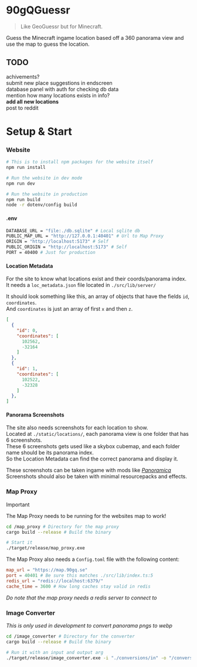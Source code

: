 # 90gQGuessr

> Like GeoGuessr but for Minecraft.

Guess the Minecraft ingame location based off a 360 panorama view and use the map to guess the location.  

## TODO
achivements?  
submit new place suggestions in endscreen  
database panel with auth for checking db data  
mention how many locations exists in info?  
**add all new locations**  
post to reddit  

# Setup & Start


### **Website**
```bash
# This is to install npm packages for the website itself
npm run install
```

```bash
# Run the website in dev mode
npm run dev
```
```bash
# Run the website in production
npm run build
node -r dotenv/config build
```

#### **.env**

```sh
DATABASE_URL = "file:./db.sqlite" # Local sqlite db
PUBLIC_MAP_URL = "http://127.0.0.1:40401" # Url to Map Proxy
ORIGIN = "http://localhost:5173" # Self
PUBLIC_ORIGIN = "http://localhost:5173" # Self
PORT = 40400 # Just for production
```

#### **Location Metadata**

For the site to know what locations exist and their coords/panorama index.  
It needs a `loc_metadata.json` file located in `./src/lib/server/`  

It should look something like this, an array of objects that have the fields `id`, `coordinates`.  
And `coordinates` is just an array of first `x` and then `z`.  

```json
[
  {
    "id": 0,
    "coordinates": [
      102562,
      -32164
    ]
  },
  {
    "id": 1,
    "coordinates": [
      102522,
      -32328
    ]
  },
]
```

#### **Panorama Screenshots**

The site also needs screenshots for each location to show.  
Located at `./static/locations/`, each panorama view is one folder that has 6 screenshots.  
These 6 screenshots gets used like a skybox cubemap, and each folder name should be its panorama index.  
So the Location Metadata can find the correct panorama and display it.  

These screenshots can be taken ingame with mods like *[Panoramica](https://modrinth.com/mod/panoramica)*  
Screenshots should also be taken with minimal resourcepacks and effects.   

### **Map Proxy**
> [!IMPORTANT]  
> The Map Proxy needs to be running for the websites map to work!

```bash
cd /map_proxy # Directory for the map proxy
cargo build --release # Build the binary

# Start it
./target/release/map_proxy.exe
```
The Map Proxy also needs a `Config.toml` file with the following content:
```toml
map_url = "https://map.90gq.se"
port = 40401 # Be sure this matches ./src/lib/index.ts:5
redis_url = "redis://localhost:6379/"
cache_time = 3600 # How long caches stay valid in redis
```

*Do note that the map proxy needs a redis server to connect to*

### **Image Converter**
*This is only used in development to convert panorama pngs to webp*

```bash
cd /image_converter # Directory for the converter
cargo build --release # Build the binary

# Run it with an input and output arg
./target/release/image_converter.exe -i "./conversions/in" -o "/conversions/out"
```


